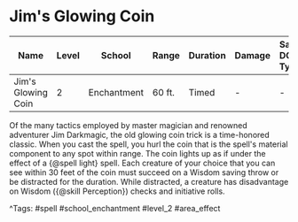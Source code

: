 # Jim's Glowing Coin

| Name | Level | School | Range | Duration | Damage | Save DC & Type |
|------|-------|--------|-------|----------|--------|----------------|
| Jim's Glowing Coin | 2 | Enchantment | 60 ft. | Timed | - | - |

Of the many tactics employed by master magician and renowned adventurer Jim Darkmagic, the old glowing coin trick is a time-honored classic. When you cast the spell, you hurl the coin that is the spell's material component to any spot within range. The coin lights up as if under the effect of a {@spell light} spell. Each creature of your choice that you can see within 30 feet of the coin must succeed on a Wisdom saving throw or be distracted for the duration. While distracted, a creature has disadvantage on Wisdom ({@skill Perception}) checks and initiative rolls.

^Tags: #spell #school_enchantment #level_2 #area_effect
